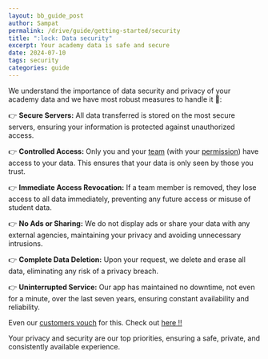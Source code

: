 ```yaml
---
layout: bb_guide_post
author: Sampat
permalink: /drive/guide/getting-started/security
title: ":lock: Data security"
excerpt: Your academy data is safe and secure
date: 2024-07-10
tags: security
categories: guide
---
```


We understand the importance of data security and privacy of your academy data and we have most robust measures to handle it :muscle:: 

:point_right: **Secure Servers:** All data transferred is stored on the most secure servers, ensuring your information is protected against unauthorized access.

:point_right: **Controlled Access:** Only you and your [team](../team/adding-team) (with your [permission](../team/team-permissions)) have access to your data. This ensures that your data is only seen by those you trust.

:point_right: **Immediate Access Revocation:** If a team member is removed, they lose access to all data immediately, preventing any future access or misuse of student data.

:point_right: **No Ads or Sharing:** We do not display ads or share your data with any external agencies, maintaining your privacy and avoiding unnecessary intrusions.

:point_right: **Complete Data Deletion:** Upon your request, we delete and erase all data, eliminating any risk of a privacy breach.

:point_right: **Uninterrupted Service:** Our app has maintained no downtime, not even for a minute, over the last seven years, ensuring constant availability and reliability.

Even our [customers vouch](https://badmintonbuddy.com/review) for this. Check out [here !!](https://badmintonbuddy.com/review)

Your privacy and security are our top priorities, ensuring a safe, private, and consistently available experience.